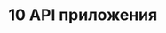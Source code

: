 # 10 API приложения

<swagger-ui src= "https://raw.githubusercontent.com/YuVUp/SA_Final_Work/refs/heads/main/docs/diagrams/src/openapi.yaml" />

